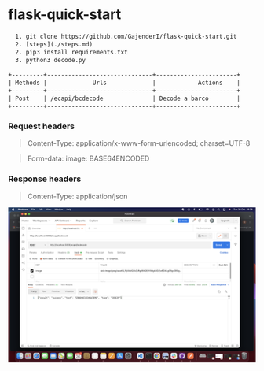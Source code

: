# flask-quick-start

  ```
    1. git clone https://github.com/GajenderI/flask-quick-start.git
    2. [steps](./steps.md)
    2. pip3 install requirements.txt
    3. python3 decode.py 
  ```
    +---------+------------------------------+-----------------------+
    | Methods |             Urls             |            Actions    |
    +---------+------------------------------+-----------------------+
    | Post    | /ecapi/bcdecode              | Decode a barco        |
    +---------+------------------------------+-----------------------+
  
### Request headers  
  
>  Content-Type: application/x-www-form-urlencoded; charset=UTF-8

>  Form-data: image: BASE64ENCODED
  
### Response headers
 
> Content-Type: application/json  

![API Call image](./apicall.png)
              
